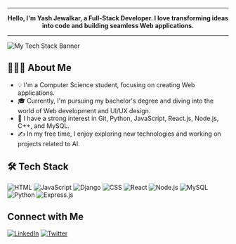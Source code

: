 <div align="center">
  <hr>
  <strong>Hello, I'm Yash Jewalkar, a Full-Stack Developer. I love transforming ideas into code and building seamless Web applications.</strong>
  <hr>
</div>

![My Tech Stack Banner](https://user-images.githubusercontent.com/59575502/127335491-fdba1874-e943-4d3c-ab8c-678ffe22f8b8.png)

## 👨🏻‍💻 About Me

- 💡 I'm a Computer Science student, focusing on creating Web applications.
- 🎓 Currently, I'm pursuing my bachelor's degree and diving into the world of Web development and UI/UX design.
- 🌱 I have a strong interest in Git, Python, JavaScript, React.js, Node.js, C++, and MySQL.
- ✍️ In my free time, I enjoy exploring new technologies and working on projects related to AI.

## 🛠 Tech Stack

![HTML](https://img.shields.io/badge/HTML-rgb(23%2C36%2C48)?logo=html5)
![JavaScript](https://img.shields.io/badge/JavaScript-rgb(23%2C36%2C48)?logo=javascript)
![Django](https://img.shields.io/badge/Django-rgb(23%2C36%2C48)?logo=django)
![CSS](https://img.shields.io/badge/CSS-rgb(23%2C36%2C48)?logo=CSS3&logoColor=blue)
![React](https://img.shields.io/badge/React-rgb(23%2C36%2C48)?logo=react)
![Node.js](https://img.shields.io/badge/Node.js-rgb(23%2C36%2C48)?logo=node.js)
![MySQL](https://img.shields.io/badge/MySQL-rgb(23%2C36%2C48)?logo=mysql)
![Python](https://img.shields.io/badge/Python-rgb(23%2C36%2C48)?logo=python&logoColor=blue-yellow)
![Express.js](https://img.shields.io/badge/Express.js-rgb(23%2C36%2C48)?logo=express&logoColor=blue-yellow)

## Connect with Me

[![LinkedIn](https://img.shields.io/badge/LinkedIn-%230077B5.svg?style=for-the-badge&logo=linkedin&logoColor=white)](https://linkedin.com/in/yourlinkedin)
[![Twitter](https://img.shields.io/badge/twitter-%231DA1F2.svg?style=for-the-badge&logo=twitter&logoColor=white)](https://twitter.com/yourtwitter)
